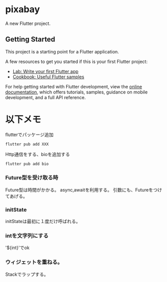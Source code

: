 # pixabay

A new Flutter project.

## Getting Started

This project is a starting point for a Flutter application.

A few resources to get you started if this is your first Flutter project:

- [Lab: Write your first Flutter app](https://docs.flutter.dev/get-started/codelab)
- [Cookbook: Useful Flutter samples](https://docs.flutter.dev/cookbook)

For help getting started with Flutter development, view the
[online documentation](https://docs.flutter.dev/), which offers tutorials,
samples, guidance on mobile development, and a full API reference.

# 以下メモ

flutterでパッケージ追加

`flutter pub add XXX`

Http通信をする、bioを追加する

```bash
flutter pub add bio
```

### Future型を受け取る時

Future型は時間がかかる。
async,awaitを利用する。
引数にも、Futureをつけてあげる。

### initState

initStateは最初に１度だけ呼ばれる。

### intを文字列にする

'${int}'でok

### ウィジェットを重ねる。

Stackでラップする。

